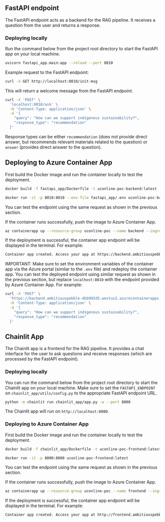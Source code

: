 ## FastAPI endpoint 
The FastAPI endpoint acts as a backend for the RAG pipeline. It receives a question from the user and returns a response. 

### Deploying locally
Run the command below from the project root directory to start the FastAPI app on your local machine.
```bash
uvicorn fastapi_app.main:app --reload --port 8010
```

Example request to the FastAPI endpoint:
```bash
curl -X GET http://localhost:8010/init-msg
```
This will return a welcome message from the FastAPI endpoint.

```bash
curl -X 'POST' \
  'localhost:8010/ask' \
  -H 'Content-Type: application/json' \
  -d '{
    "query": "How can we support indigenous sustainability?",
    "response_type": "recommendation"
  }'
```
Response types can be either `recommendation` (does not provide direct answer, but recommends relevant materials related to the question) or `answer` (provides direct answer to the question).

## Deploying to Azure Container App
First build the Docker image and run the container locally to test the deployment. 
```bash
docker build -f fastapi_app/Dockerfile -t uconline-poc-backend:latest ./fastapi_app
```

```bash
docker run -it -p 8010:8010 --env-file fastapi_app/.env uconline-poc-backend:latest  
```
You can test the endpoint using the same request as shown in the previous section.

If the container runs successfully, push the image to Azure Container App.
```bash
az containerapp up --resource-group uconline-poc --name backend --ingress external --target-port 8010 --source ./fastapi_app
``` 

If the deployment is successful, the container app endpoint will be displayed in the terminal. For example:
```bash
Container app created. Access your app at https://backend.ambitiouspebble-dbb992d5.westus2.azurecontainerapps.io
```

IMPORTANT: Make sure to set the environment variables of the container app via the Azure portal (similar to the `.env` file) and redeploy the container app.
You can test the deployed endpoint using similar request as shown in the previous section, but replace `localhost:8010` with the endpoint provided by Azure Container App. For example:
```bash
curl -X 'POST' \
  'https://backend.ambitiouspebble-dbb992d5.westus2.azurecontainerapps.io/ask' \
  -H 'Content-Type: application/json' \
  -d '{
    "query": "How can we support indigenous sustainability?",
    "response_type": "recommendation"
  }'
```

## Chainlit App
The Chainlit app is a frontend for the RAG pipeline. It provides a chat interface for the user to ask questions and receive responses (which are processed by the FastAPI endpoint).

### Deploying locally
You can run the command below from the project root directory to start the Chainlit app on your local machine. Make sure to set the `FASTAPI_ENDPOINT` on `chainlit_app/utils/config.py` to the appropriate FastAPI endpoint URL.
```bash
python -m chainlit run chainlit_app/app.py -w --port 8000
```
The Chainlit app will run on `http://localhost:8000`. 

### Deploying to Azure Container App
First build the Docker image and run the container locally to test the deployment. 
```bash
docker build -f chainlit_app/Dockerfile -t uconline-poc-frontend:latest ./chainlit_app
```

```bash
docker run -it -p 8000:8000 uconline-poc-frontend:latest  
```
You can test the endpoint using the same request as shown in the previous section.

If the container runs successfully, push the image to Azure Container App.
```bash
az containerapp up --resource-group uconline-poc --name frontend --ingress external --target-port 8000 --source ./chainlit_app
``` 

If the deployment is successful, the container app endpoint will be displayed in the terminal. For example:
```bash
Container app created. Access your app at http://frontend.ambitiouspebble-dbb992d5.westus2.azurecontainerapps.io
```
